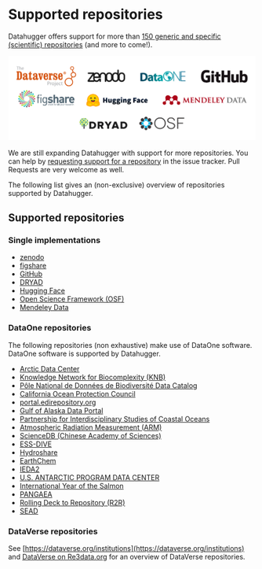 # Supported repositories

Datahugger offers support for more than [150 generic and specific (scientific) repositories](https://j535d165.github.io/datahugger/repositories) (and more to come!).

![Datahugger support Zenodo, Dataverse, DataOne, GitHub, FigShare, HuggingFace, Mendeley Data, Dryad, OSF, and many more](images/logos.png)

We are still expanding Datahugger with support for more repositories. You can
help by [requesting support for a repository](https://github.com/J535D165/datahugger/issues/new/choose) in the issue tracker. Pull Requests are very
welcome as well.

The following list gives an (non-exclusive) overview of repositories supported
by Datahugger.


## Supported repositories

### Single implementations

- [zenodo](https://zenodo.org)
- [figshare](https://figshare.com)
- [GitHub](https://github.com)
- [DRYAD](https://datadryad.org)
- [Hugging Face](https://huggingface.co)
- [Open Science Framework (OSF)](https://osf.io)
- [Mendeley Data](https://data.mendeley.com)


### DataOne repositories

The following repositories (non exhaustive) make use of DataOne software.
DataOne software is supported by Datahugger.

- [Arctic Data Center](https://arcticdata.io)
- [Knowledge Network for Biocomplexity (KNB)](https://knb.ecoinformatics.org)
- [Pôle National de Données de Biodiversité Data Catalog](https://data.pndb.fr)
- [California Ocean Protection Council](https://opc.dataone.org)
- [portal.edirepository.org](https://portal.edirepository.org)
- [Gulf of Alaska Data Portal](https://goa.nceas.ucsb.edu)
- [Partnership for Interdisciplinary Studies of Coastal Oceans](https://data.piscoweb.org)
- [Atmospheric Radiation Measurement (ARM)](https://adc.arm.gov)
- [ScienceDB (Chinese Academy of Sciences)](https://scidb.cn)
- [ESS-DIVE](https://data.ess-dive.lbl.gov)
- [Hydroshare](https://hydroshare.org)
- [EarthChem](https://ecl.earthchem.org)
- [IEDA2](https://get.iedadata.org)
- [U.S. ANTARCTIC PROGRAM DATA CENTER](https://usap-dc.org)
- [International Year of the Salmon](https://iys.hakai.org)
- [PANGAEA](https://doi.pangaea.de)
- [Rolling Deck to Repository (R2R)](https://rvdata.us)
- [SEAD](https://sead-published.ncsa.illinois.edu)

### DataVerse repositories

See [https://dataverse.org/institutions](https://dataverse.org/institutions) and [DataVerse on Re3data.org](https://www.re3data.org/search?query=&software%5B%5D=DataVerse) for an overview of DataVerse repositories.

